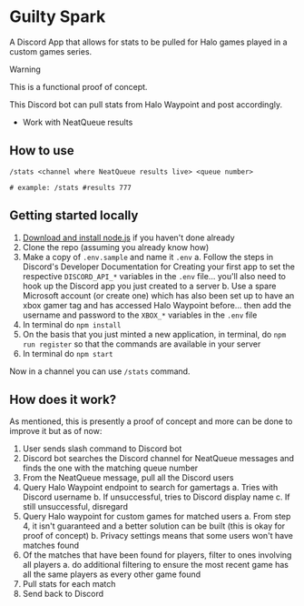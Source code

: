 # Guilty Spark

A Discord App that allows for stats to be pulled for Halo games played in a custom games series.

> [!WARNING]  
> This is a functional proof of concept.

This Discord bot can pull stats from Halo Waypoint and post accordingly.

- Work with NeatQueue results

## How to use

```
/stats <channel where NeatQueue results live> <queue number>

# example: /stats #results 777
```

## Getting started locally

1. [Download and install node.js](https://nodejs.org/en/download/package-manager) if you haven't done already
2. Clone the repo (assuming you already know how)
3. Make a copy of `.env.sample` and name it `.env`
   a. Follow the steps in Discord's Developer Documentation for Creating your first app to set the respective `DISCORD_API_*` variables in the `.env` file... you'll also need to hook up the Discord app you just created to a server
   b. Use a spare Microsoft account (or create one) which has also been set up to have an xbox gamer tag and has accessed Halo Waypoint before... then add the username and password to the `XBOX_*` variables in the `.env` file
4. In terminal do `npm install`
5. On the basis that you just minted a new application, in terminal, do `npm run register` so that the commands are available in your server
6. In terminal do `npm start`

Now in a channel you can use `/stats` command.

## How does it work?

As mentioned, this is presently a proof of concept and more can be done to improve it but as of now:

1. User sends slash command to Discord bot
2. Discord bot searches the Discord channel for NeatQueue messages and finds the one with the matching queue number
3. From the NeatQueue message, pull all the Discord users
4. Query Halo Waypoint endpoint to search for gamertags
   a. Tries with Discord username
   b. If unsuccessful, tries to Discord display name
   c. If still unsuccessful, disregard
5. Query Halo waypoint for custom games for matched users
   a. From step 4, it isn't guaranteed and a better solution can be built (this is okay for proof of concept)
   b. Privacy settings means that some users won't have matches found
6. Of the matches that have been found for players, filter to ones involving all players
   a. do additional filtering to ensure the most recent game has all the same players as every other game found
7. Pull stats for each match
8. Send back to Discord
